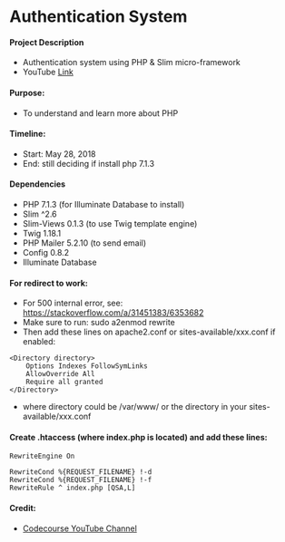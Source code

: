 # Authentication System

#### Project Description
- Authentication system using PHP & Slim micro-framework
- YouTube [Link](https://www.youtube.com/playlist?list=PLfdtiltiRHWGKUvioJly40RJZchSG2-34)

#### Purpose:
- To understand and learn more about PHP

#### Timeline:
- Start: May 28, 2018
- End: still deciding if install php 7.1.3

#### Dependencies
- PHP 7.1.3 (for Illuminate Database to install)
- Slim ^2.6
- Slim-Views 0.1.3 (to use Twig template engine)
- Twig 1.18.1
- PHP Mailer 5.2.10 (to send email)
- Config 0.8.2
- Illuminate Database

#### For redirect to work:
- For 500 internal error, see: https://stackoverflow.com/a/31451383/6353682
- Make sure to run: sudo a2enmod rewrite
- Then add these lines on apache2.conf or sites-available/xxx.conf if enabled:

```
<Directory directory>
    Options Indexes FollowSymLinks
    AllowOverride All
    Require all granted
</Directory>
```
- where directory could be /var/www/ or the directory in your sites-available/xxx.conf

#### Create .htaccess (where index.php is located) and add these lines:

```
RewriteEngine On

RewriteCond %{REQUEST_FILENAME} !-d
RewriteCond %{REQUEST_FILENAME} !-f
RewriteRule ^ index.php [QSA,L]
```

#### Credit:
- [Codecourse YouTube Channel](https://www.youtube.com/user/phpacademy/about)
